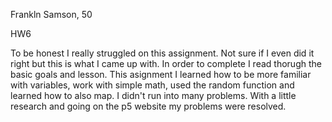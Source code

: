 Frankln Samson, 50

HW6

To be honest I really struggled on this assignment. Not sure if I even did it right but this is what I came up with. In order to complete I read thorugh the basic goals and lesson. This asignment I learned how to be more familiar with variables, work with simple math, used the random function and learned how to also map. I didn't run into many problems. With a little research and going on the p5 website my problems were resolved.
